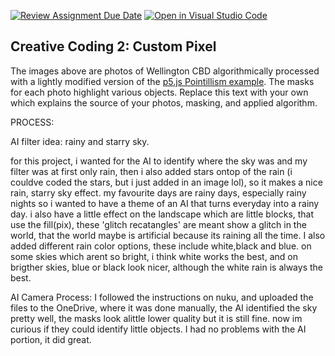[![Review Assignment Due Date](https://classroom.github.com/assets/deadline-readme-button-24ddc0f5d75046c5622901739e7c5dd533143b0c8e959d652212380cedb1ea36.svg)](https://classroom.github.com/a/fhdOjw6q)
[![Open in Visual Studio Code](https://classroom.github.com/assets/open-in-vscode-718a45dd9cf7e7f842a935f5ebbe5719a5e09af4491e668f4dbf3b35d5cca122.svg)](https://classroom.github.com/online_ide?assignment_repo_id=12276551&assignment_repo_type=AssignmentRepo)
## Creative Coding 2: Custom Pixel

The images above are photos of Wellington CBD algorithmically processed with a lightly modified version of the [p5.js Pointillism example](https://p5js.org/examples/image-pointillism.html). The masks for each photo highlight various objects. Replace this text with your own which explains the source of your photos, masking, and applied algorithm.

PROCESS:

AI filter idea: rainy and starry sky.

for this project, i wanted for the AI to identify where the sky was and my filter was at first only rain, then i also added stars ontop of the rain (i couldve coded the stars, but i just added in an image lol), so it makes a nice rain, starry sky effect. my favourite days are rainy days, especially rainy nights so i wanted to have a theme of an AI that turns everyday into a rainy day. i also have a little effect on the landscape which are little blocks, that use the fill(pix), these 'glitch recatangles' are meant show a glitch in the world, that the world maybe is artificial because its raining all the time. I also added different rain color options, these include white,black and blue. on some skies which arent so bright, i think white works the best, and on brigther skies, blue or black look nicer, although the white rain is always the best.

AI Camera Process:
I followed the instructions on nuku, and uploaded the files to the OneDrive, where it was done manually, the AI identified the sky pretty well, the masks look alittle lower quality but it is still fine. now im curious if they could identify little objects. I had no problems with the AI portion, it did great.